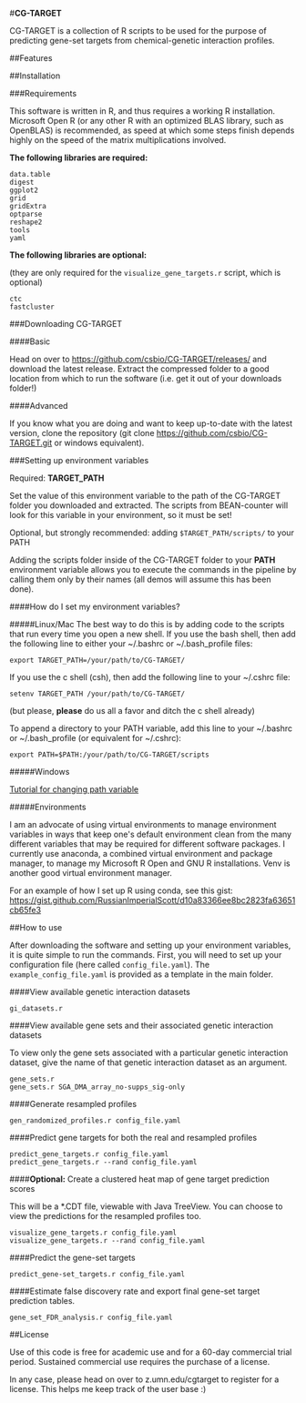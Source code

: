 #**CG-TARGET**

CG-TARGET is a collection of R scripts to be used for the purpose of predicting gene-set targets from chemical-genetic interaction profiles.

##Features

##Installation

###Requirements

This software is written in R, and thus requires a working R installation. Microsoft Open R (or any other R with an optimized BLAS library, such as OpenBLAS) is recommended, as speed at which some steps finish depends highly on the speed of the matrix multiplications involved.

__**The following libraries are required:**__

	data.table
	digest
	ggplot2
	grid
	gridExtra
	optparse
	reshape2
	tools
	yaml

__**The following libraries are optional:**__

(they are only required for the `visualize_gene_targets.r` script, which is optional)

	ctc
	fastcluster

###Downloading CG-TARGET

####Basic

Head on over to https://github.com/csbio/CG-TARGET/releases/ and download the latest release. Extract the compressed folder to a good location from which to run the software (i.e. get it out of your downloads folder!)

####Advanced

If you know what you are doing and want to keep up-to-date with the latest version, clone the repository (git clone https://github.com/csbio/CG-TARGET.git or windows equivalent).


###Setting up environment variables

Required: **TARGET_PATH**

Set the value of this environment variable to the path of the CG-TARGET folder you downloaded and extracted. The scripts from BEAN-counter will look for this variable in your environment, so it must be set!

Optional, but strongly recommended: adding `$TARGET_PATH/scripts/` to your PATH

Adding the scripts folder inside of the CG-TARGET folder to your **PATH** environment variable allows you to execute the commands in the pipeline by calling them only by their names (all demos will assume this has been done).

####How do I set my environment variables?

#####Linux/Mac
The best way to do this is by adding code to the scripts that run every time you open a new shell. If you use the bash shell, then add the following line to either your ~/.bashrc or ~/.bash_profile files:

```
export TARGET_PATH=/your/path/to/CG-TARGET/
```

If you use the c shell (csh), then add the following line to your ~/.cshrc file:

```
setenv TARGET_PATH /your/path/to/CG-TARGET/
```

(but please, **please** do us all a favor and ditch the c shell already)

To append a directory to your PATH variable, add this line to your ~/.bashrc or ~/.bash_profile (or equivalent for ~/.cshrc):

```
export PATH=$PATH:/your/path/to/CG-TARGET/scripts
```

#####Windows

[Tutorial for changing path variable](http://www.computerhope.com/issues/ch000549.htm)

#####Environments

I am an advocate of using virtual environments to manage environment variables in ways that keep one's default environment clean from the many different variables that may be required for different software packages. I currently use anaconda, a combined virtual environment and package manager, to manage my Microsoft R Open and GNU R installations. Venv is another good virtual environment manager.

For an example of how I set up R using conda, see this gist: https://gist.github.com/RussianImperialScott/d10a83366ee8bc2823fa63651cb65fe3

##How to use

After downloading the software and setting up your environment variables, it is quite simple to run the commands. First, you will need to set up your configuration file (here called `config_file.yaml`). The `example_config_file.yaml` is provided as a template in the main folder.

####View available genetic interaction datasets

`gi_datasets.r`

####View available gene sets and their associated genetic interaction datasets

To view only the gene sets associated with a particular genetic interaction dataset, give the name of that genetic interaction dataset as an argument.

```
gene_sets.r
gene_sets.r SGA_DMA_array_no-supps_sig-only
```

####Generate resampled profiles

`gen_randomized_profiles.r config_file.yaml`

####Predict gene targets for both the real and resampled profiles

```
predict_gene_targets.r config_file.yaml
predict_gene_targets.r --rand config_file.yaml
```

####**Optional:** Create a clustered heat map of gene target prediction scores

This will be a *.CDT file, viewable with Java TreeView. You can choose to view the predictions for the resampled profiles too.

```
visualize_gene_targets.r config_file.yaml
visualize_gene_targets.r --rand config_file.yaml
```

####Predict the gene-set targets

```predict_gene-set_targets.r config_file.yaml```

####Estimate false discovery rate and export final gene-set target prediction tables.

```gene_set_FDR_analysis.r config_file.yaml```


##License

Use of this code is free for academic use and for a 60-day commercial trial period. Sustained commercial use requires the purchase of a license.

In any case, please head on over to z.umn.edu/cgtarget to register for a license. This helps me keep track of the user base :)
